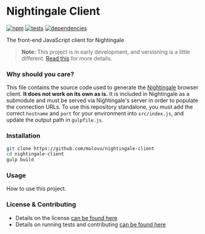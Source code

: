 # Nightingale Client

[![npm](http://img.shields.io/npm/v/nightingale-client.svg?style=flat)](https://badge.fury.io/js/nightingale-client) [![tests](http://img.shields.io/travis/molovo/nightingale-client/master.svg?style=flat)](https://travis-ci.org/molovo/nightingale-client) [![dependencies](http://img.shields.io/david/molovo/nightingale-client.svg?style=flat)](https://david-dm.org/molovo/nightingale-client)

The front-end JavaScript client for Nightingale

> **Note:** This project is in early development, and versioning is a little different. [Read this](http://markup.im/#q4_cRZ1Q) for more details.

### Why should you care?

This file contains the source code used to generate the [Nightingale](https://github.com/molovo/nightingale) browser client. **It does not work on its own as is.** It is included in Nightingale as a submodule and must be served via Nightingale's server in order to populate the connection URLs. To use this repository standalone, you must add the correct `hostname` and `port` for your environment into `src/index.js`, and update the output path in `gulpfile.js`.

### Installation

```sh
git clone https://github.com/molovo/nightingale-client
cd nightingale-client
gulp build
```

### Usage

How to use this project.

### License & Contributing

- Details on the license [can be found here](LICENSE.md)
- Details on running tests and contributing [can be found here](contributing.md)
